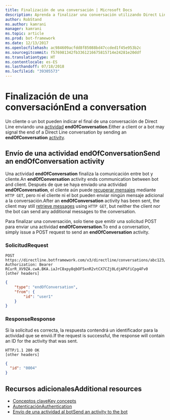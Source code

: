 ```yaml
---
title: Finalización de una conversación | Microsoft Docs
description: Aprenda a finalizar una conversación utilizando Direct Line API v3.0.
author: RobStand
ms.author: kamrani
manager: kamrani
ms.topic: article
ms.prod: bot-framework
ms.date: 12/13/2017
ms.openlocfilehash: ac984609acfdd8f85088bd47ccded1f45e953b2c
ms.sourcegitcommit: f576981342fb3361216675815714e24281e20ddf
ms.translationtype: HT
ms.contentlocale: es-ES
ms.lasthandoff: 07/18/2018
ms.locfileid: "39305573"
---
```

# <a name="end-a-conversation"></a><span data-ttu-id="54894-103">Finalización de una conversación</span><span class="sxs-lookup"><span data-stu-id="54894-103">End a conversation</span></span>

<span data-ttu-id="54894-104">Un cliente o un bot pueden indicar el final de una conversación de Direct Line enviando una [actividad](bot-framework-rest-connector-activities.md) **endOfConversation**.</span><span class="sxs-lookup"><span data-stu-id="54894-104">Either a client or a bot may signal the end of a Direct Line conversation by sending an **endOfConversation** [activity](bot-framework-rest-connector-activities.md).</span></span> 

## <a name="send-an-endofconversation-activity"></a><span data-ttu-id="54894-105">Envío de una actividad endOfConversation</span><span class="sxs-lookup"><span data-stu-id="54894-105">Send an endOfConversation activity</span></span>

<span data-ttu-id="54894-106">Una actividad **endOfConversation** finaliza la comunicación entre bot y cliente.</span><span class="sxs-lookup"><span data-stu-id="54894-106">An **endOfConversation** activity ends communication between bot and client.</span></span> <span data-ttu-id="54894-107">Después de que se haya enviado una actividad **endOfConversation**, el cliente aún puede [recuperar mensajes](bot-framework-rest-direct-line-3-0-receive-activities.md#http-get) mediante `HTTP GET`, pero ni el cliente ni el bot pueden enviar ningún mensaje adicional a la conversación.</span><span class="sxs-lookup"><span data-stu-id="54894-107">After an **endOfConversation** activity has been sent, the client may still [retrieve messages](bot-framework-rest-direct-line-3-0-receive-activities.md#http-get) using `HTTP GET`, but neither the client nor the bot can send any additional messages to the conversation.</span></span> 

<span data-ttu-id="54894-108">Para finalizar una conversación, solo tiene que emitir una solicitud POST para enviar una actividad **endOfConversation**.</span><span class="sxs-lookup"><span data-stu-id="54894-108">To end a conversation, simply issue a POST request to send an **endOfConversation** activity.</span></span>

### <a name="request"></a><span data-ttu-id="54894-109">Solicitud</span><span class="sxs-lookup"><span data-stu-id="54894-109">Request</span></span>

```http
POST https://directline.botframework.com/v3/directline/conversations/abc123/activities
Authorization: Bearer RCurR_XV9ZA.cwA.BKA.iaJrC8xpy8qbOF5xnR2vtCX7CZj0LdjAPGfiCpg4Fv0
[other headers]
```

```json
{
    "type": "endOfConversation",
    "from": {
        "id": "user1"
    }
}
```

### <a name="response"></a><span data-ttu-id="54894-110">Response</span><span class="sxs-lookup"><span data-stu-id="54894-110">Response</span></span>

<span data-ttu-id="54894-111">Si la solicitud es correcta, la respuesta contendrá un identificador para la actividad que se envió.</span><span class="sxs-lookup"><span data-stu-id="54894-111">If the request is successful, the response will contain an ID for the activity that was sent.</span></span>

```http
HTTP/1.1 200 OK
[other headers]
```

```json
{
  "id": "0004"
}
```

## <a name="additional-resources"></a><span data-ttu-id="54894-112">Recursos adicionales</span><span class="sxs-lookup"><span data-stu-id="54894-112">Additional resources</span></span>

- [<span data-ttu-id="54894-113">Conceptos clave</span><span class="sxs-lookup"><span data-stu-id="54894-113">Key concepts</span></span>](bot-framework-rest-direct-line-3-0-concepts.md)
- [<span data-ttu-id="54894-114">Autenticación</span><span class="sxs-lookup"><span data-stu-id="54894-114">Authentication</span></span>](bot-framework-rest-direct-line-3-0-authentication.md)
- [<span data-ttu-id="54894-115">Envío de una actividad al bot</span><span class="sxs-lookup"><span data-stu-id="54894-115">Send an activity to the bot</span></span>](bot-framework-rest-direct-line-3-0-send-activity.md)
